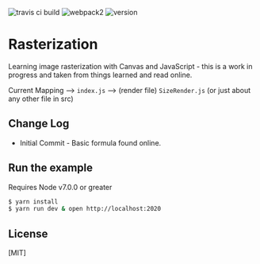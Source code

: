 ![travis ci build](https://travis-ci.org/pjkarlik/Rasterization.svg?branch=master)
![webpack2](https://img.shields.io/badge/webpack-2.0-brightgreen.svg) ![version](https://img.shields.io/badge/version-0.0.1-yellow.svg)

# Rasterization

  Learning image rasterization with Canvas and JavaScript - this is a work in progress and taken from things learned and read online.

  Current Mapping --> ```index.js``` --> (render file) ```SizeRender.js``` (or just about any other file in src)


## Change Log
  * Initial Commit - Basic formula found online.

## Run the example
  Requires Node v7.0.0 or greater

```bash
$ yarn install
$ yarn run dev & open http://localhost:2020
```

## License

[MIT]

